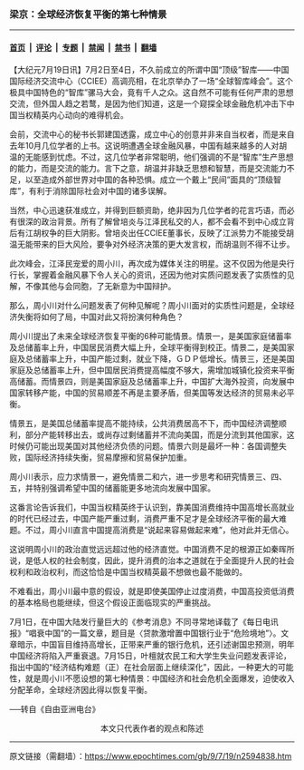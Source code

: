 ### 梁京：全球经济恢复平衡的第七种情景

---

#### [首页](../../../..?n2594838) &nbsp;|&nbsp; [评论](../../../../../epoch-comment?n2594838) &nbsp;|&nbsp; [专题](../../../../../epoch-special?n2594838) &nbsp;|&nbsp; [禁闻](../../../../../epoch-news?n2594838) &nbsp;|&nbsp; [禁书](../../../../../books?n2594838) &nbsp;|&nbsp; [翻墙](https://github.com/gfw-breaker/nogfw/blob/master/README.md?n2594838)


<div class="post_content" id="artbody" itemprop="articleBody">
 <!-- article content begin -->
 <p>
  【大纪元7月19日讯】7月2日至4日，不久前成立的所谓中国“顶级”智库——中国国际经济交流中心（CCIEE）高调亮相，在北京举办了一场“全球智库峰会”。这个极具中国特色的“智库”骡马大会，竟有千人之众。这自然不可能有任何严肃的思想交流，但外国人趋之若鹜，是因为他们知道，这是一个窥探全球金融危机冲击下中国当权精英内心动向的难得机会。
 </p>
 <p>
  会前，交流中心的秘书长郭建国透露，成立中心的创意并非来自当权者，而是来自去年10月几位学者的上书。这说明遭遇全球金融风暴，中国有越来越多的人对胡温的无能感到忧虑。不过，这几位学者非常聪明，他们强调的不是“智库”生产思想的能力，而是交流的能力。言下之意，胡温并非缺乏思想和智慧，而是交流能力不足，以至造成外部世界对中国的各种恐惧。成立一个戴上“民间”面具的“顶级智库”，有利于消除国际社会对中国的诸多误解。
 </p>
 <p>
  当然，中心迅速获准成立，并得到巨额资助，绝非因为几位学者的花言巧语，而必有很深的政治背景。所有了解曾培炎与江泽民私交的人，都不会看不到中心成立背后有江胡权争的巨大阴影。曾培炎出任CCIEE董事长，反映了江派势力不能接受胡温无能带来的巨大风险，要争对外经济决策的更大发言权，而胡温则不得不让步。
 </p>
 <p>
  此次峰会，江泽民宠爱的周小川，再次成为媒体关注的明星。这不仅因为他是央行行长，掌握着金融风暴下令人关心的资讯，还因为他对实质问题发表了实质性的见解，不像其他与会同胞，了无新意为中国辩护。
 </p>
 <p>
  那么，周小川对什么问题发表了何种见解呢？周小川面对的实质性问题是，全球经济失衡将如何了局，中国对此又将扮演何种角色？
 </p>
 <p>
  周小川提出了未来全球经济恢复平衡的6种可能情景。情景一，是美国家庭储蓄率及总储蓄率上升，中国居民消费大幅上升，全球平衡得到校正。情景二，是美国家庭及总储蓄率上升，中国产能过剩，就业下降，ＧＤＰ低增长。情景三，还是美国家庭及总储蓄率上升，但中国居民消费提高幅度不够大，需增加城镇化投资来平衡高储蓄。而情景四，则是美国家庭及总储蓄率上升，中国扩大海外投资，向发展中国家转移产能，中国的贸易顺差不再是主要矛盾，但美国等发达经济的贸易未必平衡。
 </p>
 <p>
  情景五，是美国总储蓄率提高不能持续，公共消费居高不下，而中国经济调整顺利，部分产能转移出去，或尚存过剩储蓄并不流向美国，而是分流到其他国家，这时候仍可能出现美国对其他经济负债的问题。情景六则是最坏一种：各国调整失败，国际经济持续失衡，贸易摩擦和贸易保护加重。
 </p>
 <p>
  周小川表示，应力求情景一，避免情景二和六，进一步思考和研究情景三、四、五，并特别强调希望中国的储蓄能更多地流向发展中国家。
 </p>
 <p>
  这番言论告诉我们，中国当权精英终于认识到，靠美国消费维持中国高增长高就业的时代已经过去，中国产能严重过剩，消费严重不足才是全球经济平衡的最大难题。不过，周小川直言中国提高消费是“说起来容易做起来难”，他对此并无信心。
 </p>
 <p>
  这说明周小川的政治直觉远远超过他的经济直觉。中国消费不足的根源正如秦晖所说，是低人权的社会制度，因此，提升消费的治本之道就在于全面提升人民的社会权利和政治权利，而这恰恰是中国当权精英最不想做也最不能做的。
 </p>
 <p>
  不难看出，周小川最中意的假设，就是即使美国停止过度消费，中国高投资低消费的基本格局也能继续，但这个假设正面临现实的严重挑战。
 </p>
 <p>
  7月1日，在中国大陆发行量巨大的《参考消息》不同寻常地译载了《每日电讯报》“唱衰中国”的一篇文章，题目是〈贷款激增置中国银行业于“危险境地”〉。文章暗示，中国盲目维持高增长，正带来严重的银行危机，还引述谢国忠预测，明年中国经济将陷入严重衰退。7月15日，叶檀就农民工和大学生失业问题发表评论，指出中国的“经济结构难题（正）在社会层面上继续深化”，因此，一种更大的可能性，就是周小川不愿设想的第七种情景：中国经济和社会危机全面爆发，迫使收入分配革命，全球经济因此得以恢复平衡。
 </p>
 <p>
  ──转自《自由亚洲电台》
  <font color="#ffffff">
   (http://www.dajiyuan.com)
  </font>
  <br/>
  <center>
   <font class="GY13">
    本文只代表作者的观点和陈述
   </font>
  </center>
 </p>
 <!-- article content end -->
 <div id="below_article_ad">
 </div>
</div>


---

原文链接（需翻墙）：https://www.epochtimes.com/gb/9/7/19/n2594838.htm